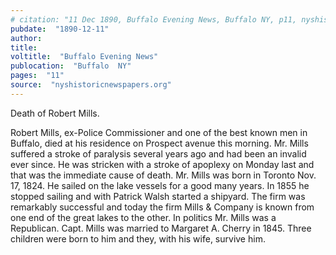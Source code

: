 ```yaml
---
# citation: "11 Dec 1890, Buffalo Evening News, Buffalo NY, p11, nyshistoricnewspapers.org."
pubdate:  "1890-12-11"
author: 
title: 
voltitle:  "Buffalo Evening News"
publocation:  "Buffalo  NY"
pages:  "11"
source:  "nyshistoricnewspapers.org"
---
```

Death of Robert Mills.

Robert Mills, ex-Police Commissioner and one of the best known men in Buffalo, died at his residence on Prospect avenue this morning. Mr. Mills suffered a stroke of paralysis several years ago and had been an invalid ever since. He was stricken with a stroke of apoplexy on Monday last and that was the immediate cause of death. Mr. Mills was born in Toronto Nov. 17, 1824. He sailed on the lake vessels for a good many years. In 1855 he stopped sailing and with Patrick Walsh started a shipyard. The firm was remarkably successful and today the firm Mills & Company is known from one end of the great lakes to the other. In politics Mr. Mills was a Republican. Capt. Mills was married to Margaret A. Cherry in 1845. Three children were born to him and they, with his wife, survive him.

